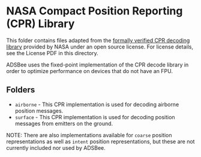 # NASA Compact Position Reporting (CPR) Library

This folder contains files adapted from the [formally verified CPR decoding library](https://github.com/nasa/cpr) provided by NASA under an open source license. For license details, see the License PDF in this directory.

ADSBee uses the fixed-point implementation of the CPR decode library in order to optimize performance on devices that do not have an FPU.

## Folders
* `airborne` - This CPR implementation is used for decoding airborne position messages.
* `surface` - This CPR implementation is used for decoding position messages from emitters on the ground.

NOTE: There are also implementations available for `coarse` position representations as well as `intent` position representations, but these are not currently included nor used by ADSBee.